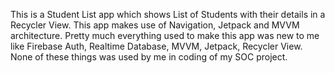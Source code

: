 This is a Student List app which shows List of Students with their details in a Recycler View.
This app makes use of Navigation, Jetpack and MVVM architecture.
Pretty much everything used to make this app was new to me like Firebase Auth, Realtime Database, MVVM, Jetpack, Recycler View.
None of these things was used by me in coding of my SOC project.   

